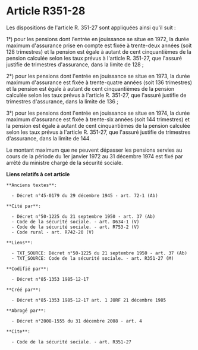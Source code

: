 # Article R351-28

Les dispositions de l'article R. 351-27 sont appliquées ainsi qu'il suit :

1°) pour les pensions dont l'entrée en jouissance se situe en 1972, la durée maximum d'assurance prise en compte est fixée à
trente-deux années (soit 128 trimestres) et la pension est égale à autant de cent cinquantièmes de la pension calculée selon
les taux prévus à l'article R. 351-27, que l'assuré justifie de trimestres d'assurance, dans la limite de 128 ;

2°) pour les pensions dont l'entrée en jouissance se situe en 1973, la durée maximum d'assurance est fixée à trente-quatre
années (soit 136 trimestres) et la pension est égale à autant de cent cinquantièmes de la pension calculée selon les taux
prévus à l'article R. 351-27, que l'assuré justifie de trimestres d'assurance, dans la limite de 136 ;

3°) pour les pensions dont l'entrée en jouissance se situe en 1974, la durée maximum d'assurance est fixée à trente-six
années (soit 144 trimestres) et la pension est égale à autant de cent cinquantièmes de la pension calculée selon les taux
prévus à l'article R. 351-27, que l'assuré justifie de trimestres d'assurance, dans la limite de 144.

Le montant maximum que ne peuvent dépasser les pensions servies au cours de la période du 1er janvier 1972 au 31 décembre
1974 est fixé par arrêté du ministre chargé de la sécurité sociale.

**Liens relatifs à cet article**

	**Anciens textes**:

	  - Décret n°45-0179 du 29 décembre 1945 - art. 72-1 (Ab)

	**Cité par**:

	  - Décret n°50-1225 du 21 septembre 1950 - art. 37 (Ab)
	  - Code de la sécurité sociale. - art. D634-1 (V)
	  - Code de la sécurité sociale. - art. R753-2 (V)
	  - Code rural - art. R742-20 (V)

	**Liens**:

	  - TXT_SOURCE: Décret n°50-1225 du 21 septembre 1950 - art. 37 (Ab)
	  - TXT_SOURCE: Code de la sécurité sociale. - art. R351-27 (M)

	**Codifié par**:

	  - Décret n°85-1353 1985-12-17

	**Créé par**:

	  - Décret n°85-1353 1985-12-17 art. 1 JORF 21 décembre 1985

	**Abrogé par**:

	  - Décret n°2008-1555 du 31 décembre 2008 - art. 4

	**Cite**:

	  - Code de la sécurité sociale. - art. R351-27
